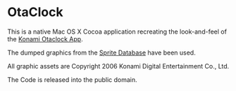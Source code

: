 # OtaClock

This is a native Mac OS X Cocoa application recreating the look-and-feel of the [Konami Otaclock App](http://metalgear.wikia.com/wiki/Otaclock).

The dumped graphics from the [Sprite Database](http://spritedatabase.net/file/455) have been used.

All graphic assets are Copyright 2006 Konami Digital Entertainment Co., Ltd.

The Code is released into the public domain.

